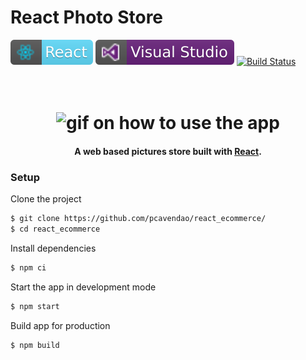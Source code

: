 # React Photo Store

[![react](./assets/react.svg)](https://aleen42.github.io/badges/src/react.svg) [![vs-code](./assets/code.svg)](https://aleen42.github.io/badges/src/visual_studio.svg) [![Build Status](https://img.shields.io/github/workflow/status/pcavendano/react_ecommerce/Node.js%20CI)](https://travis-ci.org/pcavendano/react_ecommerce)

<h1 align="center">
  <br>
  <img src="https://github.com/pcavendano/react_ecommerce/blob/master/assets/react_ecommerce.gif" alt="gif on how to use the app" width="560">
</h1>

<h4 align="center">A web based pictures store built with <a href="https://reactjs.org/" target="_blank">React</a>.</h4>

### Setup

Clone the project

```sh
$ git clone https://github.com/pcavendao/react_ecommerce/
$ cd react_ecommerce

```

Install dependencies

```sh
$ npm ci
```

Start the app in development mode

```sh
$ npm start
```

Build app for production

```sh
$ npm build
```
